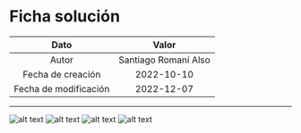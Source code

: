 # Ficha solución

| Dato | Valor | 
| :-------------------: | :---------------------: |
| Autor | Santiago Romaní Also |
| Fecha de creación | 2022-10-10 |
| Fecha de modificación | 2022-12-07 |

---

![alt text](https://raw.githubusercontent.com/AleixMT/Problemas-Computadores/master/Soluciones/16/.fotos_enunciado_16/16-1.png)
![alt text](https://raw.githubusercontent.com/AleixMT/Problemas-Computadores/master/Soluciones/16/.fotos_enunciado_16/16-2.png)
![alt text](https://raw.githubusercontent.com/AleixMT/Problemas-Computadores/master/Soluciones/16/.fotos_enunciado_16/16-3.png)
![alt text](https://raw.githubusercontent.com/AleixMT/Problemas-Computadores/master/Soluciones/16/.fotos_enunciado_16/16-4.png)
